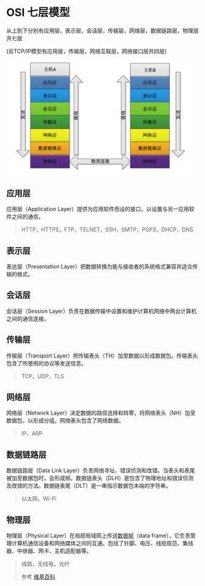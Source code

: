 # OSI 七层模型

从上到下分别有应用层，表示层，会话层，传输层，网络层，数据链路层，物理层共七层

(另TCP/IP模型有应用层，传输层，网络互联层，网络接口层共四层)

![OSI七层模型](https://raw.githubusercontent.com/hongzzz/blog/master/image/OSI%E4%B8%83%E5%B1%82%E6%A8%A1%E5%9E%8B.png)

## 应用层

应用层（Application Layer）提供为应用软件而设的接口，以设置与另一应用软件之间的通信。

> HTTP，HTTPS，FTP，TELNET，SSH，SMTP，POP3，DHCP，DNS

## 表示层

表达层（Presentation Layer）把数据转换为能与接收者的系统格式兼容并适合传输的格式。

## 会话层

会话层（Session Layer）负责在数据传输中设置和维护计算机网络中两台计算机之间的通信连接。

## 传输层

传输层（Transport Layer）把传输表头（TH）加至数据以形成数据包。传输表头包含了所使用的协议等发送信息。

> TCP，UDP，TLS

## 网络层

网络层（Network Layer）决定数据的路径选择和转寄，将网络表头（NH）加至数据包，以形成分组。网络表头包含了网络数据。

> IP，ARP

## 数据链路层

数据链路层（Data Link Layer）负责网络寻址、错误侦测和改错。当表头和表尾被加至数据包时，会形成帧。数据链表头（DLH）是包含了物理地址和错误侦测及改错的方法。数据链表尾（DLT）是一串指示数据包末端的字符串。

> 以太网，Wi-Fi

## 物理层

物理层（Physical Layer）在局部局域网上传送[数据帧](https://zh.wikipedia.org/wiki/%E6%95%B0%E6%8D%AE%E5%B8%A7)（data frame），它负责管理计算机通信设备和网络媒体之间的互通。包括了针脚、电压、线缆规范、集线器、中继器、网卡、主机适配器等。

> 线路，无线电，光纤
>
> 参考 [维基百科](https://zh.wikipedia.org/wiki/OSI%E6%A8%A1%E5%9E%8B)
